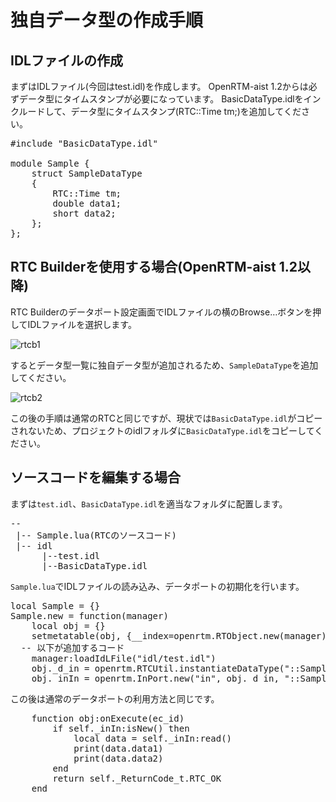 # 独自データ型の作成手順
## IDLファイルの作成

まずはIDLファイル(今回はtest.idl)を作成します。
OpenRTM-aist 1.2からは必ずデータ型にタイムスタンプが必要になっています。 BasicDataType.idlをインクルードして、データ型にタイムスタンプ(RTC::Time tm;)を追加してください。

<pre>
#include "BasicDataType.idl"

module Sample {
    struct SampleDataType
    {
        RTC::Time tm;
        double data1;
        short data2;
    };
};
</pre>

## RTC Builderを使用する場合(OpenRTM-aist 1.2以降)

RTC Builderのデータポート設定画面でIDLファイルの横のBrowse…ボタンを押してIDLファイルを選択します。

![rtcb1](https://user-images.githubusercontent.com/6216077/48300587-c9f9af80-e523-11e8-9e7a-ed7b8f182a24.png)

するとデータ型一覧に独自データ型が追加されるため、`SampleDataType`を追加してください。

![rtcb2](https://user-images.githubusercontent.com/6216077/48300588-c9f9af80-e523-11e8-9967-cfd8bb88ca2c.png)

この後の手順は通常のRTCと同じですが、現状では`BasicDataType.idl`がコピーされないため、プロジェクトのidlフォルダに`BasicDataType.idl`をコピーしてください。



## ソースコードを編集する場合

まずは`test.idl`、`BasicDataType.idl`を適当なフォルダに配置します。

<pre>
--
 |-- Sample.lua(RTCのソースコード)
 |-- idl
      |--test.idl
      |--BasicDataType.idl
</pre>

`Sample.lua`でIDLファイルの読み込み、データポートの初期化を行います。

<pre>
local Sample = {}
Sample.new = function(manager)
	local obj = {}
	setmetatable(obj, {__index=openrtm.RTObject.new(manager)})
  -- 以下が追加するコード
	manager:loadIdLFile("idl/test.idl")
	obj._d_in = openrtm.RTCUtil.instantiateDataType("::Sample::SampleDataType")
	obj._inIn = openrtm.InPort.new("in", obj._d_in, "::Sample::SampleDataType")
</pre>


この後は通常のデータポートの利用方法と同じです。


<pre>
	function obj:onExecute(ec_id)
		if self._inIn:isNew() then
			local data = self._inIn:read()
			print(data.data1)
			print(data.data2)
		end
		return self._ReturnCode_t.RTC_OK
	end
</pre>

